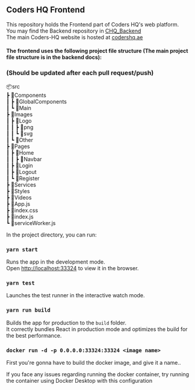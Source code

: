 ## Coders HQ Frontend

This repository holds the Frontend part of Coders HQ's web platform.  
You may find the Backend repository in [CHQ_Backend](https://github.com/Coders-HQ/CHQ_Backend)  
The main Coders-HQ website is hosted at [codershq.ae](https://codershq.ae)

#### The frontend uses the following project file structure (The main project file structure is in the backend docs):
### (Should be updated after each pull request/push)
📦src  
 ┣ 📂Components  
 ┃ ┣ 📂GlobalComponents  
 ┃ ┗ 📂Main  
 ┣ 📂Images  
 ┃ ┣ 📂Logo  
 ┃ ┃ ┣ 📂png  
 ┃ ┃ ┗ 📂svg  
 ┃ ┗ 📂Other  
 ┣ 📂Pages  
 ┃ ┣ 📂Home  
 ┃ ┃ ┣ 📂Navbar  
 ┃ ┣ 📂Login  
 ┃ ┣ 📂Logout  
 ┃ ┗ 📂Register  
 ┣ 📂Services  
 ┣ 📂Styles  
 ┣ 📂Videos  
 ┣ 📜App.js  
 ┣ 📜index.css  
 ┣ 📜index.js  
 ┗ 📜serviceWorker.js  

In the project directory, you can run:

### `yarn start`

Runs the app in the development mode.<br />
Open [http://localhost:33324](http://localhost:33324) to view it in the browser.

### `yarn test`

Launches the test runner in the interactive watch mode.

### `yarn run build`

Builds the app for production to the `build` folder.<br />
It correctly bundles React in production mode and optimizes the build for the best performance.

### `docker run -d -p 0.0.0.0:33324:33324 <image name>`

First you're gonna have to build the docker image, and give it a name..

If you face any issues regarding running the docker container, try running the container using Docker Desktop with this configuration
